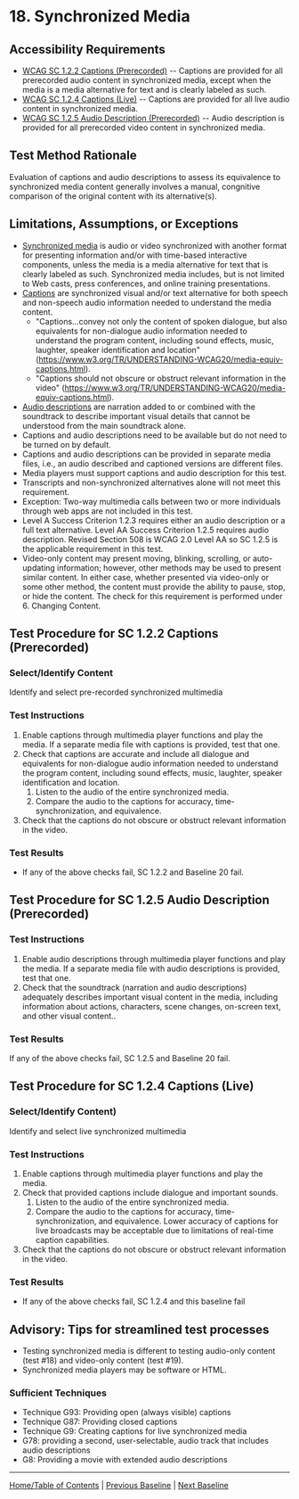 # 18. Synchronized Media 
## Accessibility Requirements
* [WCAG SC 1.2.2 Captions (Prerecorded)](https://www.w3.org/TR/UNDERSTANDING-WCAG20/media-equiv-captions.html) -- Captions are provided for all prerecorded audio content in synchronized media, except when the media is a media alternative for text and is clearly labeled as such.
* [WCAG SC 1.2.4 Captions (Live)](https://www.w3.org/TR/UNDERSTANDING-WCAG20/media-equiv-real-time-captions.html) -- Captions are provided for all live audio content in synchronized media.
* [WCAG SC 1.2.5 Audio Description (Prerecorded)](https://www.w3.org/TR/UNDERSTANDING-WCAG20/media-equiv-audio-desc-only.html) -- Audio description is provided for all prerecorded video content in synchronized media.

## Test Method Rationale
Evaluation of captions and audio descriptions to assess its equivalence to synchronized media content generally involves a manual, congnitive comparison of the original content with its alternative(s).

## Limitations, Assumptions, or Exceptions
* [Synchronized media](https://www.w3.org/TR/UNDERSTANDING-WCAG20/media-equiv-captions.html#synchronizedmediadef) is audio or video synchronized with another format for presenting information and/or with time-based interactive components, unless the media is a media alternative for text that is clearly labeled as such. Synchronized media includes, but is not limited to Web casts, press conferences, and online training presentations.
* [Captions](https://www.w3.org/TR/UNDERSTANDING-WCAG20/media-equiv-captions.html#captionsdef) are synchronized visual and/or text alternative for both speech and non-speech audio information needed to understand the media content.
    * "Captions...convey not only the content of spoken dialogue, but also equivalents for non-dialogue audio information needed to understand the program content, including sound effects, music, laughter, speaker identification and location" (https://www.w3.org/TR/UNDERSTANDING-WCAG20/media-equiv-captions.html).
    * "Captions should not obscure or obstruct relevant information in the video" (https://www.w3.org/TR/UNDERSTANDING-WCAG20/media-equiv-captions.html).
* [Audio descriptions](https://www.w3.org/TR/UNDERSTANDING-WCAG20/media-equiv-audio-desc-only.html#audiodescdef) are narration added to or combined with the soundtrack to describe important visual details that cannot be understood from the main soundtrack alone.
* Captions and audio descriptions need to be available but do not need to be turned on by default.
* Captions and audio descriptions can be provided in separate media files, i.e., an audio described and captioned versions are different files.
* Media players must support captions and audio description for this test.
* Transcripts and non-synchronized alternatives alone will not meet this requirement. 
* Exception: Two-way multimedia calls between two or more individuals through web apps are not included in this test.
* Level A Success Criterion 1.2.3 requires either an audio description or a full text alternative. Level AA Success Criterion 1.2.5 requires audio description. Revised Section 508 is WCAG 2.0 Level AA so SC 1.2.5 is the applicable requirement in this test.
* Video-only content may present moving, blinking, scrolling, or auto-updating information; however, other methods may be used to present similar content. In either case, whether presented via video-only or some other method, the content must provide the ability to pause, stop, or hide the content. The check for this requirement is performed under 6. Changing Content.

## Test Procedure for SC 1.2.2 Captions (Prerecorded)
### Select/Identify Content
Identify and select pre-recorded synchronized multimedia

### Test Instructions
1. Enable captions through multimedia player functions and play the media. If a separate media file with captions is provided, test that one.
1. Check that captions are accurate and include all dialogue and equivalents for non-dialogue audio information needed to understand the program content, including sound effects, music, laughter, speaker identification and location.
    1. Listen to the audio of the entire synchronized media.
    1. Compare the audio to the captions for accuracy, time-synchronization, and equivalence.
1. Check that the captions do not obscure or obstruct relevant information in the video.

### Test Results
* If any of the above checks fail, SC 1.2.2 and Baseline 20 fail.

## Test Procedure for SC 1.2.5 Audio Description (Prerecorded)
### Test Instructions
1. Enable audio descriptions through multimedia player functions and play the media. If a separate media file with audio descriptions is provided, test that one.
1. Check that the soundtrack (narration and audio descriptions) adequately describes important visual content in the media, including information about actions, characters, scene changes, on-screen text, and other visual content..

### Test Results
If any of the above checks fail, SC 1.2.5 and Baseline 20 fail.

## Test Procedure for SC 1.2.4 Captions (Live)
### Select/Identify Content)
Identify and select live synchronized multimedia

### Test Instructions
1. Enable captions through multimedia player functions and play the media.
1. Check that provided captions include dialogue and important sounds.
    1. Listen to the audio of the entire synchronized media.
    1. Compare the audio to the captions for accuracy, time-synchronization, and equivalence. Lower accuracy of captions for live broadcasts may be acceptable due to limitations of real-time caption capabilities.
1. Check that the captions do not obscure or obstruct relevant information in the video.

### Test Results
* If any of the above checks fail, SC 1.2.4 and this baseline fail

## Advisory: Tips for streamlined test processes
* Testing synchronized media is different to testing audio-only content (test #18) and video-only content (test #19).
* Synchronized media players may be software or HTML.

### Sufficient Techniques
* Technique G93: Providing open (always visible) captions
* Technique G87: Providing closed captions
* Technique G9: Creating captions for live synchronized media
* G78: providing a second, user-selectable, audio track that includes audio descriptions
* G8: Providing a movie with extended audio descriptions

----------------------------------------
[Home/Table of Contents](index.md) | [Previous Baseline](17AudioVideo.md) | [Next Baseline](19Stylesheet.md)
